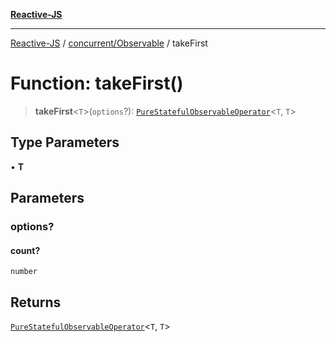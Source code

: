 [**Reactive-JS**](../../../README.md)

***

[Reactive-JS](../../../README.md) / [concurrent/Observable](../README.md) / takeFirst

# Function: takeFirst()

> **takeFirst**\<`T`\>(`options`?): [`PureStatefulObservableOperator`](../type-aliases/PureStatefulObservableOperator.md)\<`T`, `T`\>

## Type Parameters

• **T**

## Parameters

### options?

#### count?

`number`

## Returns

[`PureStatefulObservableOperator`](../type-aliases/PureStatefulObservableOperator.md)\<`T`, `T`\>
